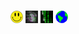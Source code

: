 <!--
**wllclngn/wllclngn** is a ✨ _special_ ✨ repository because its `README.md` appears on your GitHub profile.
-->

### <img src='https://raw.githubusercontent.com/wllclngn/wllclngn/main/acid-house-smiley-SMALL.png' width="20" height="20" /> <img src='https://raw.githubusercontent.com/wllclngn/wllclngn/main/vapor-small.gif' width="20" height="20" /> <img src='https://raw.githubusercontent.com/wllclngn/wllclngn/main/matrix-rain.gif' width="20" height="20" /> <img src='https://raw.githubusercontent.com/wllclngn/wllclngn/main/Earth.gif' width="20" height="20" /> 



<!--
<br /><br /><font size = "7">Computer Science graduate</font>
-->
